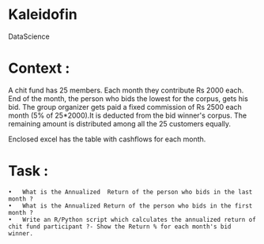 # Kaleidofin
 DataScience
# Context :
A chit fund has 25 members. Each month they contribute Rs 2000 each. 
End of the month, the person who bids the lowest for the corpus, gets his bid. 
The group organizer gets paid a fixed commission of Rs 2500 each month (5% of 25*2000).It is deducted from the bid winner's corpus.  The remaining amount is distributed among all the 25 customers equally.

Enclosed excel has the table with cashflows for each month.
 
# Task : 
	•	What is the Annualized  Return of the person who bids in the last month ? 
	•	What is the Annualized Return of the person who bids in the first month ?
	•	Write an R/Python script which calculates the annualized return of chit fund participant ?- Show the Return % for each month's bid winner.
